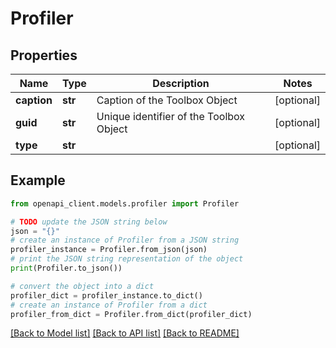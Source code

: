 # Profiler


## Properties

Name | Type | Description | Notes
------------ | ------------- | ------------- | -------------
**caption** | **str** | Caption of the Toolbox Object | [optional] 
**guid** | **str** | Unique identifier of the Toolbox Object | [optional] 
**type** | **str** |  | [optional] 

## Example

```python
from openapi_client.models.profiler import Profiler

# TODO update the JSON string below
json = "{}"
# create an instance of Profiler from a JSON string
profiler_instance = Profiler.from_json(json)
# print the JSON string representation of the object
print(Profiler.to_json())

# convert the object into a dict
profiler_dict = profiler_instance.to_dict()
# create an instance of Profiler from a dict
profiler_from_dict = Profiler.from_dict(profiler_dict)
```
[[Back to Model list]](../README.md#documentation-for-models) [[Back to API list]](../README.md#documentation-for-api-endpoints) [[Back to README]](../README.md)


